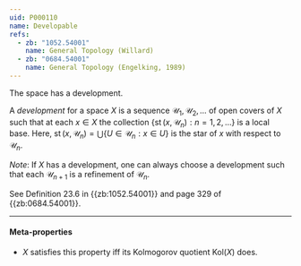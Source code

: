 ```yaml
---
uid: P000110
name: Developable
refs:
  - zb: "1052.54001"
    name: General Topology (Willard)
  - zb: "0684.54001"
    name: General Topology (Engelking, 1989)
---
```


The space has a development.

A *development* for a space $X$ is a sequence $\mathscr U_1,\mathscr U_2,\dots$
of open covers of $X$ such that at each $x\in X$
the collection $\{\operatorname{st}(x,\mathscr U_n):n=1,2,\dots\}$ is a local base.
Here, $\operatorname{st}(x,\mathscr U_n)=\bigcup\{U\in\mathscr U_n:x\in U\}$
is the star of $x$ with respect to $\mathscr U_n$.

*Note*: If $X$ has a development, one can always choose a development such that
each $\mathscr U_{n+1}$ is a refinement of $\mathscr U_n$.

See Definition 23.6 in {{zb:1052.54001}} and page 329 of {{zb:0684.54001}}.

----
#### Meta-properties

- $X$ satisfies this property iff its Kolmogorov quotient $\text{Kol}(X)$ does.
